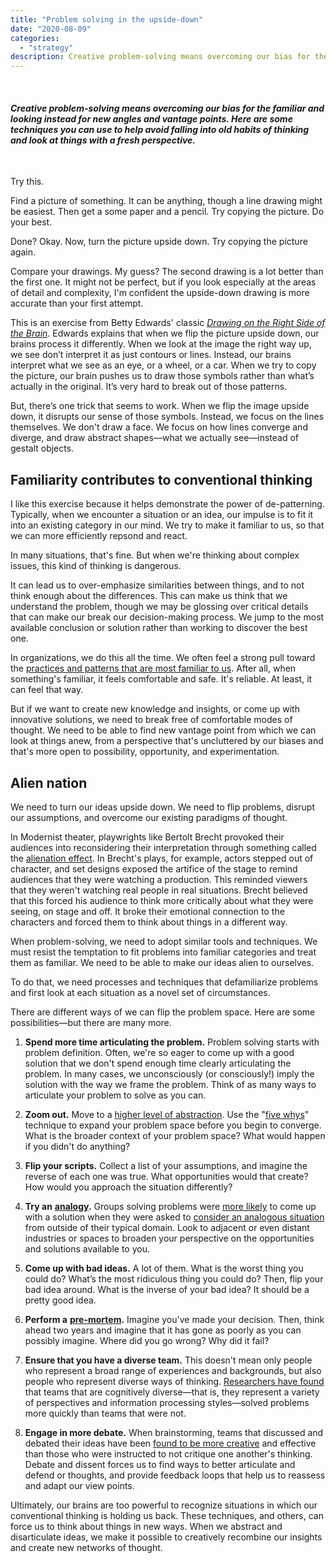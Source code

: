 ```yaml
---
title: "Problem solving in the upside-down"
date: "2020-08-09"
categories:
  - "strategy"
description: Creative problem-solving means overcoming our bias for the familiar and looking instead for new angles and vantage points. Here are some techniques you can use to help avoid falling into old habits of thinking and look at things with a fresh perspective.
---
```


 

#### _Creative problem-solving means overcoming our bias for the familiar and looking instead for new angles and vantage points. Here are some techniques you can use to help avoid falling into old habits of thinking and look at things with a fresh perspective._

 

Try this.

Find a picture of something. It can be anything, though a line drawing might be easiest. Then get a some paper and a pencil. Try copying the picture. Do your best.

Done? Okay. Now, turn the picture upside down. Try copying the picture again.

Compare your drawings. My guess? The second drawing is a lot better than the first one. It might not be perfect, but if you look especially at the areas of detail and complexity, I'm confident the upside-down drawing is more accurate than your first attempt.

This is an exercise from Betty Edwards' classic [_Drawing on the Right Side of the Brain_](https://amzn.to/3iqe56E). Edwards explains that when we flip the picture upside down, our brains process it differently. When we look at the image the right way up, we see don’t interpret it as just contours or lines. Instead, our brains interpret what we see as an eye, or a wheel, or a car. When we try to copy the picture, our brain pushes us to draw those symbols rather than what’s actually in the original. It’s very hard to break out of those patterns.

But, there’s one trick that seems to work. When we flip the image upside down, it disrupts our sense of those symbols. Instead, we focus on the lines themselves. We don't draw a face. We focus on how lines converge and diverge, and draw abstract shapes—what we actually see—instead of gestalt objects.

## Familiarity contributes to conventional thinking

I like this exercise because it helps demonstrate the power of de-patterning. Typically, when we encounter a situation or an idea, our impulse is to fit it into an existing category in our mind. We try to make it familiar to us, so that we can more efficiently repsond and react.

In many situations, that's fine. But when we're thinking about complex issues, this kind of thinking is dangerous.

It can lead us to over-emphasize similarities between things, and to not think enough about the differences. This can make us think that we understand the problem, though we may be glossing over critical details that can make our break our decision-making process. We jump to the most available conclusion or solution rather than working to discover the best one.

In organizations, we do this all the time. We often feel a strong pull toward the [practices and patterns that are most familiar to us](https://mobydiction.ca/blog/best-practices-are-the-worst). After all, when something's familiar, it feels comfortable and safe. It's reliable. At least, it can feel that way.

But if we want to create new knowledge and insights, or come up with innovative solutions, we need to break free of comfortable modes of thought. We need to be able to find new vantage point from which we can look at things anew, from a perspective that's uncluttered by our biases and that's more open to possibility, opportunity, and experimentation.

## Alien nation

We need to turn our ideas upside down. We need to flip problems, disrupt our assumptions, and overcome our existing paradigms of thought.

In Modernist theater, playwrights like Bertolt Brecht provoked their audiences into reconsidering their interpretation through something called the [alienation effect](https://www.britannica.com/art/alienation-effect). In Brecht's plays, for example, actors stepped out of character, and set designs exposed the artifice of the stage to remind audiences that they were watching a production. This reminded viewers that they weren't watching real people in real situations. Brecht believed that this forced his audience to think more critically about what they were seeing, on stage and off. It broke their emotional connection to the characters and forced them to think about things in a different way.

When problem-solving, we need to adopt similar tools and techniques. We must resist the temptation to fit problems into familiar categories and treat them as familiar. We need to be able to make our ideas alien to ourselves.

To do that, we need processes and techniques that defamiliarize problems and first look at each situation as a novel set of circumstances.

There are different ways of we can flip the problem space. Here are some possibilities—but there are many more.

1. **Spend more time articulating the problem.** Problem solving starts with problem definition. Often, we're so eager to come up with a good solution that we don't spend enough time clearly articulating the problem. In many cases, we unconsciously (or consciously!) imply the solution with the way we frame the problem. Think of as many ways to articulate your problem to solve as you can.

2. **Zoom out.** Move to a [higher level of abstraction](https://www.fastcompany.com/90483677/the-surprising-science-behind-better-brainstorming). Use the "[five whys](https://hbr.org/2012/02/the-5-whys.html)" technique to expand your problem space before you begin to converge. What is the broader context of your problem space? What would happen if you didn't do anything?

3. **Flip your scripts.** Collect a list of your assumptions, and imagine the reverse of each one was true. What opportunities would that create? How would you approach the situation differently?

4. **Try an** [**analogy**](https://hbr.org/2005/04/how-strategists-really-think-tapping-the-power-of-analogy)**.** Groups solving problems were [more likely](https://pdfs.semanticscholar.org/7421/31e4b64d9a5a15979a5aa5e0819af6801909.pdf) to come up with a solution when they were asked to [consider an analogous situation](https://i2insights.org/2016/09/13/analogies-in-problem-solving/) from outside of their typical domain. Look to adjacent or even distant industries or spaces to broaden your perspective on the opportunities and solutions available to you.

5. **Come up with bad ideas.** A lot of them. What is the worst thing you could do? What’s the most ridiculous thing you could do? Then, flip your bad idea around. What is the inverse of your bad idea? It should be a pretty good idea.

6. **Perform a** [**pre-mortem**](https://hbr.org/2007/09/performing-a-project-premortem)**.** Imagine you've made your decision. Then, think ahead two years and imagine that it has gone as poorly as you can possibly imagine. Where did you go wrong? Why did it fail?

7. **Ensure that you have a diverse team.** This doesn't mean only people who represent a broad range of experiences and backgrounds, but also people who represent diverse ways of thinking. [Researchers have found](https://hbr.org/2017/03/teams-solve-problems-faster-when-theyre-more-cognitively-diverse) that teams that are cognitively diverse—that is, they represent a variety of perspectives and information processing styles—solved problems more quickly than teams that were not.

8. **Engage in more debate.** When brainstorming, teams that discussed and debated their ideas have been [found to be more creative](https://pdfs.semanticscholar.org/7421/31e4b64d9a5a15979a5aa5e0819af6801909.pdf) and effective than those who were instructed to not critique one another's thinking. Debate and dissent forces us to find ways to better articulate and defend or thoughts, and provide feedback loops that help us to reassess and adapt our view points.


Ultimately, our brains are too powerful to recognize situations in which our conventional thinking is holding us back. These techniques, and others, can force us to think about things in new ways. When we abstract and disarticulate ideas, we make it possible to creatively recombine our insights and create new networks of thought.
